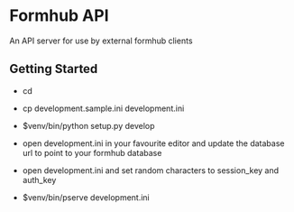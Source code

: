 Formhub API
==================
An API server for use by external formhub clients

Getting Started
---------------

- cd <directory containing this file>

- cp development.sample.ini development.ini

- $venv/bin/python setup.py develop

- open development.ini in your favourite editor and update the database url to point to your formhub database

- open development.ini and set random characters to session_key and auth_key

- $venv/bin/pserve development.ini

